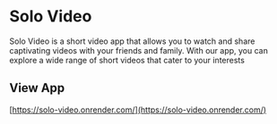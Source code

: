 # Solo Video
Solo Video is a short video app that allows you to watch and share captivating videos with your friends and family. With our app, you can explore a wide range of short videos that cater to your interests

## View App
[https://solo-video.onrender.com/](https://solo-video.onrender.com/)
